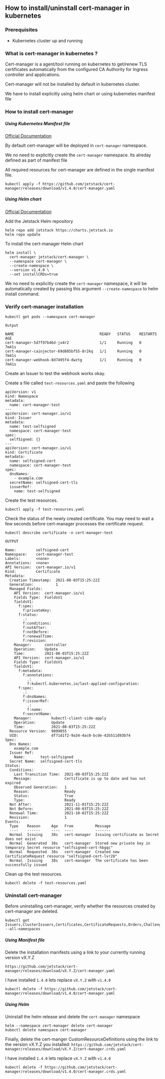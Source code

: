 ## How to install/uninstall cert-manager in kubernetes

### Prerequisites
* Kubernetes cluster up and running

### What is cert-manager in kubernetes ?
Cert-manager is a agent/tool running on kubernetes to get/renew TLS certificates automatically from the configured CA Authority for Ingress controller and applications.

Cert-manager will not be installed by default in kubernetes cluster. 

We have to install explicitly using helm chart or using kubernetes manifest file

### How to install cert-manager
##### Using Kubernetes Manifest file

[Official Documentation](https://cert-manager.io/docs/installation/kubectl/)

By default cert-manager will be deployed in `cert-manager` namespace.

We no need to explicitly create the `cert-manager` namespace. Its alreday defined as part of manifest file

All required resources for cert-manager are defined in the single manifest file.

```
kubectl apply -f https://github.com/jetstack/cert-manager/releases/download/v1.4.0/cert-manager.yaml
```

##### Using Helm chart

[Official Documentation](https://cert-manager.io/docs/installation/helm/)

Add the Jetstack Helm repository
```
helm repo add jetstack https://charts.jetstack.io
helm repo update
```

To install the cert-manager Helm chart
```
helm install \
  cert-manager jetstack/cert-manager \
  --namespace cert-manager \
  --create-namespace \
  --version v1.4.0 \
  --set installCRDs=true
```

We no need to explicitly create the `cert-manager` namespace, it will be automatically created by passing this argument `--create-namespace` to helm install command.

### Verify cert-manager installation

```
kubectl get pods --namespace cert-manager
```
`Output`
```
NAME                                       READY   STATUS    RESTARTS   AGE
cert-manager-5d7f97b46d-jx4r2              1/1     Running   0          7m41s
cert-manager-cainjector-69d885bf55-8r2kq   1/1     Running   0          7m41s
cert-manager-webhook-8d7495f4-dwztg        1/1     Running   0          7m41s
```

Create an Issuer to test the webhook works okay.

Create a file called `test-resources.yaml` and paste the following

```
apiVersion: v1
kind: Namespace
metadata:
  name: cert-manager-test
---
apiVersion: cert-manager.io/v1
kind: Issuer
metadata:
  name: test-selfsigned
  namespace: cert-manager-test
spec:
  selfSigned: {}
---
apiVersion: cert-manager.io/v1
kind: Certificate
metadata:
  name: selfsigned-cert
  namespace: cert-manager-test
spec:
  dnsNames:
    - example.com
  secretName: selfsigned-cert-tls
  issuerRef:
    name: test-selfsigned
```

Create the test resources.
```
kubectl apply -f test-resources.yaml
```

Check the status of the newly created certificate. You may need to wait a few seconds before cert-manager processes the certificate request.

```
kubectl describe certificate -n cert-manager-test
```

`OUTPUT`
```
Name:         selfsigned-cert
Namespace:    cert-manager-test
Labels:       <none>
Annotations:  <none>
API Version:  cert-manager.io/v1
Kind:         Certificate
Metadata:
  Creation Timestamp:  2021-08-03T15:25:22Z
  Generation:          1
  Managed Fields:
    API Version:  cert-manager.io/v1
    Fields Type:  FieldsV1
    fieldsV1:
      f:spec:
        f:privateKey:
      f:status:
        .:
        f:conditions:
        f:notAfter:
        f:notBefore:
        f:renewalTime:
        f:revision:
    Manager:      controller
    Operation:    Update
    Time:         2021-08-03T15:25:22Z
    API Version:  cert-manager.io/v1
    Fields Type:  FieldsV1
    fieldsV1:
      f:metadata:
        f:annotations:
          .:
          f:kubectl.kubernetes.io/last-applied-configuration:
      f:spec:
        .:
        f:dnsNames:
        f:issuerRef:
          .:
          f:name:
        f:secretName:
    Manager:         kubectl-client-side-apply
    Operation:       Update
    Time:            2021-08-03T15:25:22Z
  Resource Version:  9099055
  UID:               df71d1f2-9a34-4ac0-bcde-42b511d93b74
Spec:
  Dns Names:
    example.com
  Issuer Ref:
    Name:       test-selfsigned
  Secret Name:  selfsigned-cert-tls
Status:
  Conditions:
    Last Transition Time:  2021-08-03T15:25:22Z
    Message:               Certificate is up to date and has not expired
    Observed Generation:   1
    Reason:                Ready
    Status:                True
    Type:                  Ready
  Not After:               2021-11-01T15:25:22Z
  Not Before:              2021-08-03T15:25:22Z
  Renewal Time:            2021-10-02T15:25:22Z
  Revision:                1
Events:
  Type    Reason     Age   From          Message
  ----    ------     ----  ----          -------
  Normal  Issuing    38s   cert-manager  Issuing certificate as Secret does not exist
  Normal  Generated  38s   cert-manager  Stored new private key in temporary Secret resource "selfsigned-cert-hbgqc"
  Normal  Requested  38s   cert-manager  Created new CertificateRequest resource "selfsigned-cert-lvr28"
  Normal  Issuing    38s   cert-manager  The certificate has been successfully issued
```

Clean up the test resources.

```
kubectl delete -f test-resources.yaml
```

### Uninstall cert-manager

Before uninstalling cert-manager, verify whether the resources created by cert-manager are deleted.

```
kubectl get Issuers,ClusterIssuers,Certificates,CertificateRequests,Orders,Challenges --all-namespaces
```

##### Using Manifest file

Delete the installation manifests using a link to your currently running version vX.Y.Z

`https://github.com/jetstack/cert-manager/releases/download/vX.Y.Z/cert-manager.yaml`

I have installed `1.4.0` lets replace `vX.Y.Z` with `v1.4.0`

```
kubectl delete -f https://github.com/jetstack/cert-manager/releases/download/v1.4.0/cert-manager.yaml
```

##### Using Helm

Uninstall the helm release and delete the `cert-manager` namespace
```
helm --namespace cert-manager delete cert-manager
kubectl delete namespace cert-manager
```

Finally, delete the cert-manger CustomResourceDefinitions using the link to the version vX.Y.Z you installed: `https://github.com/jetstack/cert-manager/releases/download/vX.Y.Z/cert-manager.crds.yaml`

I have installed `1.4.0` lets replace `vX.Y.Z` with `v1.4.0`
```
kubectl delete -f https://github.com/jetstack/cert-manager/releases/download/v1.4.0/cert-manager.crds.yaml
```